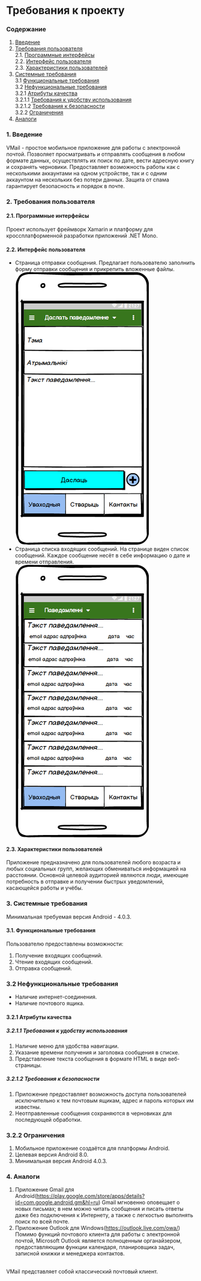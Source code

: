 # Требования к проекту
### Содержание
1. [Введение](#1)
2. [Требования пользователя](#2) <br>
  2.1. [Программные интерфейсы](#2.1) <br>
  2.2. [Интерфейс пользователя](#2.2) <br>
  2.3. [Характеристики пользователей](#2.3) <br>
3. [Системные требования](#3) <br>
  3.1 [Функциональные требования](#3.1) <br>
  3.2 [Нефункциональные требования](#3.2) <br>
    3.2.1 [Атрибуты качества](#3.2.1) <br>
      3.2.1.1 [Требования к удобству использования](#3.2.1.1) <br>
      3.2.1.2 [Требования к безопасности](#3.2.1.2) <br>
    3.2.2 [Ограничения](#3.2.2)
 4. [Аналоги](#4) <br>
  
### 1. Введение <a name="1"></a>
VMail - простое мобильное приложение для работы с электронной почтой. Позволяет просматривать и отправлять сообщения в любом формате данных, осуществлять их поиск по дате, вести адресную книгу и сохранять черновики. Предоставляет возможность работы как с несколькими аккаунтами на одном устройстве, так и с одним аккаунтом на нескольких без потери данных. Защита от спама гарантирует безопасность и порядок в почте.

### 2. Требования пользователя <a name="2"></a>
#### 2.1. Программные интерфейсы <a name="2.1"></a>
Проект использует фреймворк Xamarin и платформу для кроссплатформенной разработки приложений .NET Mono. 
#### 2.2. Интерфейс пользователя <a name="2.2"></a>
- Страница отправки сообщения.
Предлагает пользователю заполнить форму отправки сообщения и прикрепить вложенные файлы. <br>
  ![Message]( https://github.com/valerycadovic/VMail/blob/master/Mockups/Message.png)
- Страница списка входящих сообщений. 
На странице виден список сообщений. Каждое сообщение несёт в себе информацию о дате и времени отправления.
  ![MessageList]( https://github.com/valerycadovic/VMail/blob/master/Mockups/MessagesList.png)
  
#### 2.3. Характеристики пользователей <a name="2.3"></a>
Приложение предназначено для пользователей любого возраста и любых социальных групп, желающих обмениваться информацией на расстоянии. Основной целевой аудиторией являются люди, имеющие потребность в отправке и получении быстрых уведомлений, касающейся работы и учёбы.
### 3. Системные требования <a name="3"></a>
Минимальная требуемая версия Android - 4.0.3.
#### 3.1. Функциональные требования <a name="3.1"></a>
Пользователю предоставлены возможности:
  1. Получение входящих сообщений.
  2. Чтение входящих сообщений.
  3. Отправка сообщений.

### 3.2 Нефункциональные требования <a name="3.2"></a>
* Наличие интернет-соединения.
* Наличие почтового ящика.

<a name="quality_attributes"/>

#### 3.2.1 Атрибуты качества <a name="3.2.1"></a>

<a name="requirements_for_ease_of_use"/>

##### 3.2.1.1 Требования к удобству использования <a name="3.2.1.1"></a>
1. Наличие меню для удобства навигации.
2. Указание времени получения и заголовка сообщения в списке.
3. Представление текста сообщения в формате HTML в виде веб-страницы.

<a name="security_requirements"/>

##### 3.2.1.2 Требования к безопасности <a name="3.2.1.2"></a>
1. Приложение предоставляет возможность доступа пользователей исключительно к тем почтовым ящикам, адрес и пароль которых им известны.
2. Неотправленные сообщения сохраняются в черновиках для последующей обработки.

### 3.2.2 Ограничения <a name="3.2.2"></a>
1. Мобильное приложение создаётся для платформы Android.
2. Целевая версия Android 8.0.
3. Минимальная версия Android 4.0.3.

### 4. Аналоги <a name="4"></a>
1. Приложение Gmail для Android(https://play.google.com/store/apps/details?id=com.google.android.gm&hl=ru)
Gmail мгновенно оповещает о новых письмах; в нем можно читать сообщения и писать ответы даже без подключения к Интернету, а также с легкостью выполнять поиск по всей почте.
2. Приложение Outlook для Windows(https://outlook.live.com/owa/)
Помимо функций почтового клиента для работы с электронной почтой, Microsoft Outlook является полноценным органайзером, предоставляющим функции календаря, планировщика задач, записной книжки и менеджера контактов.
 </br>
   VMail представляет собой классический почтовый клиент.
